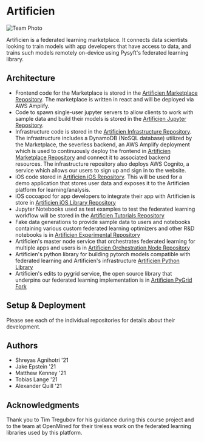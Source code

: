 # Artificien

![Team Photo](https://i.ibb.co/8XQYpjZ/artificien-logo.png)

Artificien is a federated learning marketplace. It connects data scientists looking to train models with app developers that have access to data, and trains such models remotely on-device using Pysyft's federated learning library.

## Architecture

- Frontend code for the Marketplace is stored in the [Artificien Marketplace Repository](https://github.com/dartmouth-cs98/artificien_marketplace). The marketplace is written in react and will be deployed via AWS Amplify.
- Code to spawn single-user jupyter servers to allow clients to work with sample data and build their models is stored in the [Artificien Jupyter Repository](https://github.com/dartmouth-cs98/artificien_jupyter). 
- Infrastructure code is stored in the [Artificien Infrastructure Repository](https://github.com/dartmouth-cs98/artificien_infrastructure). The infrastructure includes a DynamoDB (NoSQL database) utilized by the Marketplace, the severless backend, an AWS Amplify deployment which is used to continuously deploy the frontend in [Artificien Marketplace Repository](https://github.com/dartmouth-cs98/artificien_marketplace) and connect it to associated backend resources. The infrastructure repository also deploys AWS Cognito, a service which allows our users to sign up and sign in to the website.
- iOS code stored in [Artificien iOS Repository](https://github.com/dartmouth-cs98/artificien_ios). This will be used for a demo application that stores user data and exposes it to the Artificien platform for learning/analysis.
- iOS cocoapod for app developers to integrate their app with Artificien is store in [Artificien iOS Library Repository](https://github.com/dartmouth-cs98/artificien_ios_library)
- Jupyter Notebooks used as test examples to test the federated learning workflow will be stored in the [Artificien Tutorials Repository](https://github.com/dartmouth-cs98/artificien_tutorials)
- Fake data generations to provide sample data to users and notebooks containing various custom federated learning optimizers and other R&D notebooks is in [Artificien Experimental Repository](https://github.com/dartmouth-cs98/artificien_experimental)
- Artificien's master node service that orchestrates federated learning for multiple apps and users is in [Artificien Orchestration Node Repository](https://github.com/dartmouth-cs98/artificien_orchestration_node)
- Artificien's python library for building pytorch models compatible with federated learning and Artificien's infrastructure [Artificien Python Library](https://github.com/dartmouth-cs98/artificien_python_library)
- Artificien's edits to pygrid service, the open source library that underpins our federated learning implementation is in [Artificien PyGrid Fork](https://github.com/dartmouth-cs98/artificien_pygrid_fork)
## Setup & Deployment

Please see each of the individual repositories for details about their development.

## Authors

* Shreyas Agnihotri '21
* Jake Epstein '21
* Matthew Kenney '21
* Tobias Lange '21
* Alexander Quill '21

## Acknowledgments

Thank you to Tim Tregubov for his guidance during this course project and to the team at OpenMined for their tireless work on the federated learning libraries used by this platform.
